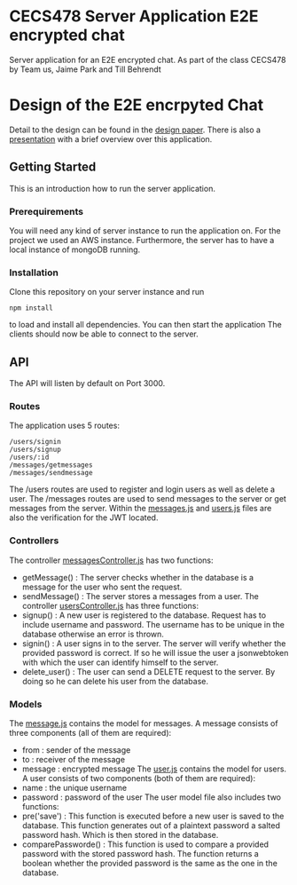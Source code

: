 # CECS478 Server Application E2E encrypted chat
Server application for an E2E encrypted chat. As part of the class CECS478 by Team us, Jaime Park and Till Behrendt

# Design of the E2E encrpyted Chat
Detail to the design can be found in the [design paper](https://github.com/tilted112/CECS478/blob/master/Design%20paper.pdf). There is also a [presentation](https://github.com/tilted112/CECS478/blob/master/Presentation.pdf) with a brief overview over this application.

## Getting Started
This is an introduction how to run the server application.
### Prerequirements
You will need any kind of server instance to run the application on. For the project we used an AWS instance. Furthermore, the server has to have a local instance of mongoDB running.

### Installation
Clone this repository on your server instance and run 
```
npm install
```
to load and install all dependencies.
You can then start the application
The clients should now be able to connect to the server.

## API 
The API will listen by default on Port 3000.

### Routes
The application uses 5 routes:
```
/users/signin
/users/signup
/users/:id
/messages/getmessages
/messages/sendmessage
```
The /users routes are used to register and login users as well as delete a user.
The /messages routes are used to send messages to the server or get messages from the server.
Within the [messages.js](https://github.com/tilted112/CECS478/blob/master/app/routes/messages.js) and [users.js](https://github.com/tilted112/CECS478/blob/master/app/routes/users.js) files are also the verification for the JWT located.

### Controllers
The controller [messagesController.js](https://github.com/tilted112/CECS478/blob/master/app/controller/messagesController.js) has two functions:
* getMessage() : The server checks whether in the database is a message for the user who sent the request.
* sendMessage() : The server stores a messages from a user.
The controller [usersController.js](https://github.com/tilted112/CECS478/blob/master/app/controller/usersController.js) has three functions:
* signup() : A new user is registered to the database. Request has to include username and password. The username has to be unique in the database otherwise an error is thrown.
* signin() : A user signs in to the server. The server will verify whether the provided password is correct. If so he will issue the user a jsonwebtoken with which the user can identify himself to the server.
* delete_user() : The user can send a DELETE request to the server. By doing so he can delete his user from the database.

### Models
The [message.js](https://github.com/tilted112/CECS478/blob/master/app/models/message.js) contains the model for messages. A message consists of three components (all of them are required):
* from : sender of the message
* to : receiver of the message
* message : encrypted message
The [user.js](https://github.com/tilted112/CECS478/blob/master/app/models/user.js) contains the model for users. A user consists of two components (both of them are required):
* name : the unique username
* password : password of the user
The user model file also includes two functions:
* pre('save') : This function is executed before a new user is saved to the database. This function generates out of a plaintext password a salted password hash. Which is then stored in the database.
* comparePassworde() : This function is used to compare a provided password with the stored password hash. The function returns a boolean whether the provided password is the same as the one in the database.